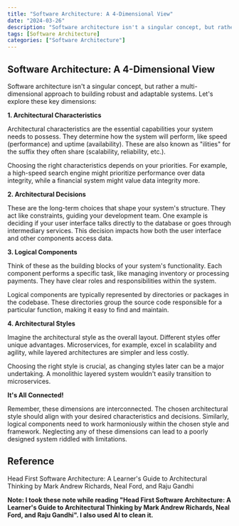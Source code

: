 ```yaml
---
title: "Software Architecture: A 4-Dimensional View"
date: "2024-03-26"
description: "Software architecture isn't a singular concept, but rather a multi-dimensional approach to building robust and adaptable systems."
tags: [Software Architecture]
categories: ["Software Architecture"]
---
```


##  Software Architecture: A 4-Dimensional View 


Software architecture isn't a singular concept, but rather a multi-dimensional approach to building robust and adaptable systems. Let's explore these key dimensions:

**1. Architectural Characteristics**

Architectural characteristics are the essential capabilities your system needs to possess. They determine how the system will perform, like speed (performance) and uptime (availability). These are also known as "ilities" for the suffix they often share (scalability, reliability, etc.).

Choosing the right characteristics depends on your priorities. For example, a high-speed search engine might prioritize performance over data integrity, while a financial system might value data integrity more.

**2. Architectural Decisions**

These are the long-term choices that shape your system's structure. They act like constraints, guiding your development team. One example is deciding if your user interface talks directly to the database or goes through intermediary services. This decision impacts how both the user interface and other components access data.


**3. Logical Components**

Think of these as the building blocks of your system's functionality. Each component performs a specific task, like managing inventory or processing payments. They have clear roles and responsibilities within the system.

Logical components are typically represented by directories or packages in the codebase. These directories group the source code responsible for a particular function, making it easy to find and maintain.

**4. Architectural Styles**

Imagine the architectural style as the overall layout. Different styles offer unique advantages. Microservices, for example, excel in scalability and agility, while layered architectures are simpler and less costly.

Choosing the right style is crucial, as changing styles later can be a major undertaking. A monolithic layered system wouldn't easily transition to microservices.

**It's All Connected!**

Remember, these dimensions are interconnected. The chosen architectural style should align with your desired characteristics and decisions. Similarly, logical components need to work harmoniously within the chosen style and framework. Neglecting any of these dimensions can lead to a poorly designed system riddled with limitations.

## Reference 

Head First Software Architecture: A Learner's Guide to Architectural Thinking by Mark Andrew Richards, Neal Ford, and Raju Gandhi

**Note: I took these note while reading "Head First Software Architecture: A Learner's Guide to Architectural Thinking by Mark Andrew Richards, Neal Ford, and Raju Gandhi". I also used AI to clean it.**

